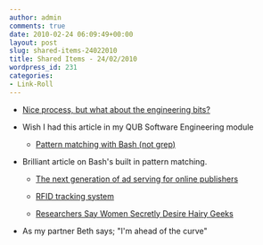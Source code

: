 ```yaml
---
author: admin
comments: true
date: 2010-02-24 06:09:49+00:00
layout: post
slug: shared-items-24022010
title: Shared Items - 24/02/2010
wordpress_id: 231
categories:
- Link-Roll
---
```


  * [Nice process, but what about the engineering bits?](http://feedproxy.google.com/~r/AyendeRahien/~3/dKBYl-3LgBg/nice-process-but-what-about-the-engineering-bits.aspx)
  
- Wish I had this article in my QUB Software Engineering module
  * [Pattern matching with Bash (not grep)](http://www.vidarholen.net/contents/blog/?p=19)
  
- Brilliant article on Bash's built in pattern matching.
  * [The next generation of ad serving for online publishers](http://feedproxy.google.com/~r/blogspot/MKuf/~3/VJ6l9QhXJ_k/next-generation-of-ad-serving-for.html)
  

  * [RFID tracking system](http://hackaday.com/2010/02/20/rfid-tracking-system/)
  

  * [Researchers Say Women Secretly Desire Hairy Geeks](http://rss.slashdot.org/~r/Slashdot/slashdot/~3/ZQu_tFMA1O8/Researchers-Say-Women-Secretly-Desire-Hairy-Geeks)
  
- As my partner Beth says; "I'm ahead of the curve"
